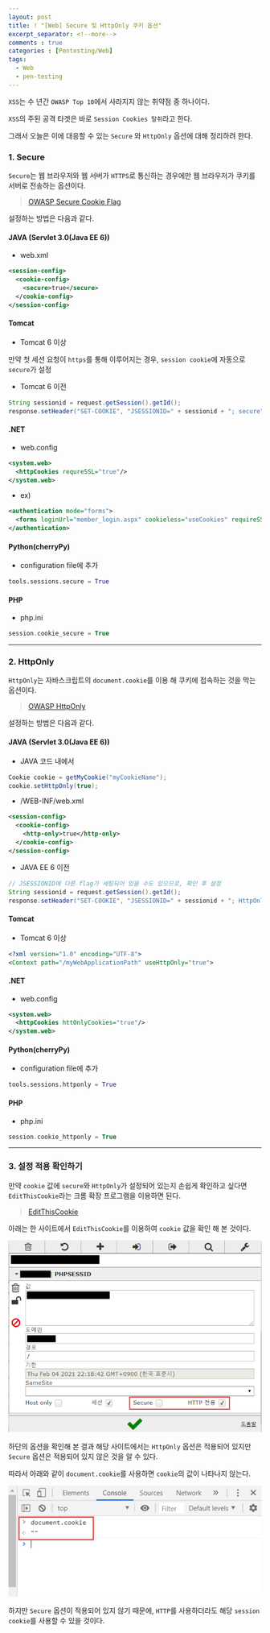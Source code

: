```yaml
---
layout: post
title: ! "[Web] Secure 및 HttpOnly 쿠키 옵션"
excerpt_separator: <!--more-->
comments : true
categories : [Pentesting/Web]
tags:
  - Web
  - pen-testing
---
```


`XSS`는 수 년간 `OWASP Top 10`에서 사라지지 않는 취약점 중 하나이다.  

`XSS`의 주된 공격 타겟은 바로 `Session Cookies 탈취`라고 한다.  

그래서 오늘은 이에 대응할 수 있는 `Secure` 와 `HttpOnly` 옵션에 대해 정리하려 한다.  

<!--more-->

### 1. Secure
`Secure`는 웹 브라우저와 웹 서버가 `HTTPS`로 통신하는 경우에만 웹 브라우저가 쿠키를 서버로 전송하는 옵션이다.  

> [OWASP Secure Cookie Flag](https://owasp.org/www-community/controls/SecureFlag)  

설정하는 방법은 다음과 같다.  

#### JAVA (Servlet 3.0(Java EE 6))  
* web.xml  

```xml
<session-config>
  <cookie-config>
    <secure>true</secure>
  </cookie-config>
</session-config>
```

#### Tomcat  
* Tomcat 6 이상  

만약 첫 세션 요청이 `https`를 통해 이루어지는 경우, `session cookie`에 자동으로 `secure`가 설정  

* Tomcat 6 이전  

```java
String sessionid = request.getSession().getId();
response.setHeader("SET-COOKIE", "JSESSIONID=" + sessionid + "; secure");
```

#### .NET  
* web.config  

```xml
<system.web>
  <httpCookies requreSSL="true"/>
</system.web>
```

* ex)  

```xml
<authentication mode="forms">
  <forms loginUrl="member_login.aspx" cookieless="useCookies" requireSSL="true" path="/MyApplication" />
</authentication>
```

#### Python(cherryPy)  
* configuration file에 추가  

```python
tools.sessions.secure = True
```

#### PHP  
* php.ini  

```php
session.cookie_secure = True
```

---  

### 2. HttpOnly
`HttpOnly`는 자바스크립트의 `document.cookie`를 이용 해 쿠키에 접속하는 것을 막는 옵션이다.  

> [OWASP HttpOnly](https://owasp.org/www-community/HttpOnly)  

설정하는 방법은 다음과 같다.  

#### JAVA (Servlet 3.0(Java EE 6))  
* JAVA 코드 내에서  

```java
Cookie cookie = getMyCookie("myCookieName");
cookie.setHttpOnly(true);
```

* /WEB-INF/web.xml  

```xml
<session-config>
  <cookie-config>
    <http-only>true</http-only>
  </cookie-config>
</session-config>
```

* JAVA EE 6 이전  

```java
// JSESSIONID에 다른 flag가 세팅되어 있을 수도 있으므로, 확인 후 설정
String sessionid = request.getSession().getId();
response.setHeader("SET-COOKIE", "JSESSIONID=" + sessionid + "; HttpOnly");
```

#### Tomcat  
* Tomcat 6 이상  

```xml
<?xml version="1.0" encoding="UTF-8">
<Context path="/myWebApplicationPath" useHttpOnly="true">
```

#### .NET  
* web.config  

```xml
<system.web>
  <httpCookies httOnlyCookies="true"/>
</system.web>
```

#### Python(cherryPy)  
* configuration file에 추가  

```python
tools.sessions.httponly = True
```

#### PHP  
* php.ini  

```php
session.cookie_httponly = True
```

---  

### 3. 설정 적용 확인하기  

만약 `cookie` 값에 `secure`와 `HttpOnly`가 설정되어 있는지 손쉽게 확인하고 싶다면 `EditThisCookie`라는 크롬 확장 프로그램을 이용하면 된다.  

> [EditThisCookie](https://chrome.google.com/webstore/detail/editthiscookie/fngmhnnpilhplaeedifhccceomclgfbg)

아래는 한 사이트에서 `EditThisCookie`를 이용하여 `cookie` 값을 확인 해 본 것이다.  

![](/images/pen-testing/web/httponly/httponly_01.png)  

하단의 옵션을 확인해 본 결과 해당 사이트에서는 `HttpOnly` 옵션은 적용되어 있지만 `Secure` 옵션은 적용되어 있지 않은 것을 알 수 있다.  

따라서 아래와 같이 `document.cookie`를 사용하면 `cookie`의 값이 나타나지 않는다.  

![](/images/pen-testing/web/httponly/httponly_02.png)  

하지만 `Secure` 옵션이 적용되어 있지 않기 때문에, `HTTP`를 사용하더라도 해당 `session cookie`를 사용할 수 있을 것이다.  
